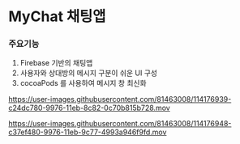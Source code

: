 # MyChat 채팅앱

### 주요기능
1. Firebase 기반의 채팅앱
2. 사용자와 상대방의 메시지 구분이 쉬운 UI 구성
3. cocoaPods 를 사용하여 메시지 창 최신화




https://user-images.githubusercontent.com/81463008/114176939-c24dc780-9976-11eb-8c82-0c70b815b728.mov


https://user-images.githubusercontent.com/81463008/114176948-c37ef480-9976-11eb-9c77-4993a946f9fd.mov
